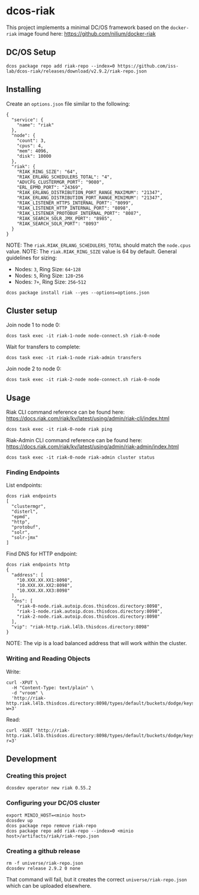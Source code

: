 # dcos-riak

This project implements a minimal DC/OS framework based on the `docker-riak` image found here: https://github.com/nilium/docker-riak

## DC/OS Setup

```
dcos package repo add riak-repo --index=0 https://github.com/iss-lab/dcos-riak/releases/download/v2.9.2/riak-repo.json
```

## Installing

Create an `options.json` file similar to the following:

```
{
  "service": {
    "name": "riak"
  },
  "node": {
    "count": 3,
    "cpus": 4,
    "mem": 4096,
    "disk": 10000
  },
  "riak": {
    "RIAK_RING_SIZE": "64",
    "RIAK_ERLANG_SCHEDULERS_TOTAL": "4",
    "ADVCFG_CLUSTERMGR_PORT": "9080",
    "ERL_EPMD_PORT": "24369",
    "RIAK_ERLANG_DISTRIBUTION_PORT_RANGE_MAXIMUM": "21347",
    "RIAK_ERLANG_DISTRIBUTION_PORT_RANGE_MINIMUM": "21347",
    "RIAK_LISTENER_HTTPS_INTERNAL_PORT": "8099",
    "RIAK_LISTENER_HTTP_INTERNAL_PORT": "8098",
    "RIAK_LISTENER_PROTOBUF_INTERNAL_PORT": "8087",
    "RIAK_SEARCH_SOLR_JMX_PORT": "8985",
    "RIAK_SEARCH_SOLR_PORT": "8093"
  }
}
```

NOTE: The `riak.RIAK_ERLANG_SCHEDULERS_TOTAL` should match the `node.cpus` value.
NOTE: The `riak.RIAK_RING_SIZE` value is 64 by default. General guidelines for sizing:

* Nodes: `3`, Ring Size: `64`-`128`
* Nodes: `5`, Ring Size: `128`-`256`
* Nodes: `7+`, Ring Size: `256`-`512`

```
dcos package install riak --yes --options=options.json
```

## Cluster setup

Join node 1 to node 0:

```
dcos task exec -it riak-1-node node-connect.sh riak-0-node
```

Wait for transfers to complete:

```
dcos task exec -it riak-1-node riak-admin transfers
```

Join node 2 to node 0:

```
dcos task exec -it riak-2-node node-connect.sh riak-0-node
```

## Usage

Riak CLI command reference can be found here: https://docs.riak.com/riak/kv/latest/using/admin/riak-cli/index.html

```
dcos task exec -it riak-0-node riak ping
```

Riak-Admin CLI command reference can be found here: https://docs.riak.com/riak/kv/latest/using/admin/riak-admin/index.html

```
dcos task exec -it riak-0-node riak-admin cluster status
```

### Finding Endpoints

List endpoints:

```
dcos riak endpoints
[
  "clustermgr",
  "disterl",
  "epmd",
  "http",
  "protobuf",
  "solr",
  "solr-jmx"
]
```

Find DNS for HTTP endpoint:

```
dcos riak endpoints http
{
  "address": [
    "10.XXX.XX.XX1:8098",
    "10.XXX.XX.XX2:8098",
    "10.XXX.XX.XX3:8098"
  ],
  "dns": [
    "riak-0-node.riak.autoip.dcos.thisdcos.directory:8098",
    "riak-1-node.riak.autoip.dcos.thisdcos.directory:8098",
    "riak-2-node.riak.autoip.dcos.thisdcos.directory:8098"
  ],
  "vip": "riak-http.riak.l4lb.thisdcos.directory:8098"
}
```

NOTE: The vip is a load balanced address that will work within the cluster.

### Writing and Reading Objects

Write:

```
curl -XPUT \
  -H "Content-Type: text/plain" \
  -d "vroom" \
  'http://riak-http.riak.l4lb.thisdcos.directory:8098/types/default/buckets/dodge/keys/viper?w=3'
```

Read:

```
curl -XGET 'http://riak-http.riak.l4lb.thisdcos.directory:8098/types/default/buckets/dodge/keys/viper?r=3'
```

## Development

### Creating this project

```
dcosdev operator new riak 0.55.2
```

### Configuring your DC/OS cluster

```
export MINIO_HOST=<minio host>
dcosdev up
dcos package repo remove riak-repo
dcos package repo add riak-repo --index=0 <minio host>/artifacts/riak/riak-repo.json
```

### Creating a github release

```
rm -f universe/riak-repo.json
dcosdev release 2.9.2 0 none
```

That command will fail, but it creates the correct `universe/riak-repo.json` which can be uploaded elsewhere.